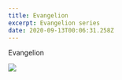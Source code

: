 ```yaml
---
title: Evangelion
excerpt: Evangelion series
date: 2020-09-13T00:06:31.258Z
---
```

Evangelion

![](/uploads/869735.jpg)